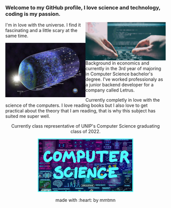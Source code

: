 ### Welcome to my GitHub profile, I love science and technology, coding is my passion. 

<!--
**mmtmn/mmtmn** is a ✨ _special_ ✨ repository because its `README.md` (this file) appears on your GitHub profile.
-->

<img align="right" width=50% height=50% src="https://github.com/mmtmn/mmtmn/blob/main/.github/coding.jpg">


I'm in love with the universe. I find it fascinating and a little scary at the same time.





<img align="left" width=50% height=50% src="https://github.com/mmtmn/mmtmn/blob/main/.github/universeImage.jpg">

Background in economics and currently in the 3rd year of majoring in  Computer Science bachelor's degree. I've worked professionaly as a junior backend developer for a company called Letrus.




Currently completly in love with the science of the computers. I love reading books but I also love to get practical about the theory that I am reading, that is why this subject has suited me super well.



<p align="center">Currently class representative of UNIP's Computer Science graduating class of 2022.</p>
<p align="center">
    <img src="https://github.com/mmtmn/mmtmn/blob/main/.github/computerScience.jpg">
</p>

<p align="center">made with :heart: by mmtmn</p>
